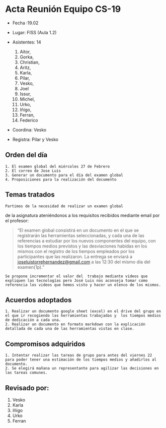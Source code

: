 # Acta Reunión Equipo CS-19

- Fecha :19.02
- Lugar: FISS (Aula 1.2)
- Asistentes: 14

    1. Aitor, 
    1. Gorka, 
    1. Christian, 
    1. Aritz,
    1. Karla,
    1. Pilar, 
    1. Vesko, 
    1. Joel
    1. Issur, 
    1. Michel, 
    1. Urko, 
    1. Iñigo, 
    1. Ferran, 
    1. Federico

- Coordina: Vesko
- Registra: Pilar y Vesko
 

## Orden del día
    1. El examen global del miércoles 27 de Febrero
    2. El correo de Jose Luis
    3. Generar un documento para el día del examen global 
    4. Proposiciones para la realización del documento

## Temas tratados
    Partimos de la necesidad de realizar un examen global
 de la asignatura ateniéndonos a los requisitos recibidos mediante email por el profesor:

>    “El examen global consistirá en un documento en el que se registrarán las 
    herramientas seleccionadas, y cada una de las referencias a estudiar por 
    los nuevos componentes del equipo, con los tiempos medios previstos y
    las desviaciones habidas en los mismos con el registro de los tiempos
    empleados por los participantes que las realizaron. La entrega se enviará 
    a joseluistorrehernandez@gmail.com a las 12:30 del mismo día del examen(1p).”
    
    Se propone incrementar el valor del  trabajo mediante videos que expliquen las tecnologías pero José Luis nos aconseja tomar como referencia los videos que hemos visto y hacer un elenco de los mismos.


## Acuerdos adoptados
    1. Realizar un documento google sheet (excel) en el drive del grupo en el que ir recogiendo las herramientas trabajadas y  los tiempos medios de dedicación a cada una.
    2. Realizar un documento en formato markdown con la explicación detallada de cada una de las herramientas vistas en clase. 

## Compromisos adquiridos
    1. Intentar realizar las tareas de grupo para antes del viernes 22 para poder tener una estimación de los tiempos medios y añadirlos al documento.
    2. Se elegirá mañana un representante para agilizar las decisiones en las tareas comunes.

## Revisado por:
   1. Vesko
   2. Karla
   3. Iñigo
   4. Urko
   5. Ferran
